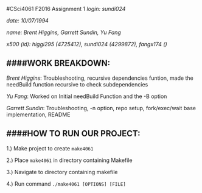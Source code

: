 #CSci4061 F2016 Assignment 1
*login: sundi024*

*date: 10/07/1994*

*name: Brent Higgins, Garrett Sundin, Yu Fang*

*x500 (id): higgi295 (4725412), sundi024 (4299872), fangx174 ()*

####**WORK BREAKDOWN:**
---------------
*Brent Higgins*: Troubleshooting, recursive dependencies funtion, made the needBuild function recursive to check subdependencies

*Yu Fang*: Worked on Initial needBuild Function and the -B option

*Garrett Sundin*: Troubleshooting, -n option, repo setup, 
                fork/exec/wait base implementation, README


####**HOW TO RUN OUR PROJECT:**
-----------------------
1.) Make project to create `make4061`

2.) Place `make4061` in directory containing Makefile

3.) Navigate to directory containing makefile

4.) Run command `./make4061 [OPTIONS] [FILE]`
